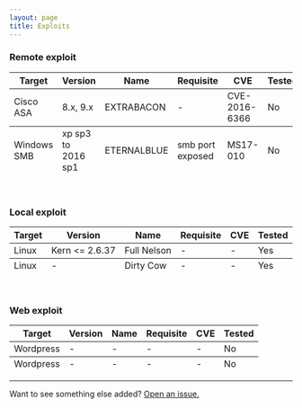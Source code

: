 ```yaml
---
layout: page
title: Exploits
---
```


### Remote exploit

<table>
  <thead>
    <tr>
      <th>Target</th>
      <th>Version</th>
      <th>Name</th>
      <th>Requisite</th>
      <th>CVE</th>
      <th>Tested</th>
    </tr>
  </thead>
  <tfoot>
    <tr>
      <td>Windows SMB</td>
      <td>xp sp3 to 2016 sp1</td>
      <td>ETERNALBLUE</td>
      <td>smb port exposed</td>
      <td>MS17-010</td>
      <td>No</td>
    </tr>
  </tfoot>
  <tbody>
    <tr>
      <td>Cisco ASA</td>
      <td>8.x, 9.x</td>
      <td>EXTRABACON</td>
      <td>-</td>
      <td>CVE-2016-6366</td>
      <td>No</td>
    </tr>
  </tbody>
</table>

<br/>

### Local exploit

<table>
  <thead>
    <tr>
      <th>Target</th>
      <th>Version</th>
      <th>Name</th>
      <th>Requisite</th>
      <th>CVE</th>
      <th>Tested</th>
    </tr>
  </thead>
  <tfoot>
    <tr>
      <td>Linux</td>
      <td>-</td>
      <td>Dirty Cow</td>
      <td>-</td>
      <td>-</td>
      <td>Yes</td>
    </tr>
  </tfoot>
  <tbody>
    <tr>
      <td>Linux</td>
      <td>Kern &lt;= 2.6.37</td>
      <td>Full Nelson</td>
      <td>-</td>
      <td>-</td>
      <td>Yes</td>
    </tr>
  </tbody>
</table>

<br/>

### Web exploit

<table>
  <thead>
    <tr>
      <th>Target</th>
      <th>Version</th>
      <th>Name</th>
      <th>Requisite</th>
      <th>CVE</th>
      <th>Tested</th>
    </tr>
  </thead>
  <tfoot>
    <tr>
      <td>Wordpress</td>
      <td>-</td>
      <td>-</td>
      <td>-</td>
      <td>-</td>
      <td>No</td>
    </tr>
  </tfoot>
  <tbody>
    <tr>
      <td>Wordpress</td>
      <td>-</td>
      <td>-</td>
      <td>-</td>
      <td>-</td>
      <td>No</td>
    </tr>
  </tbody>
</table>

-----

Want to see something else added? <a href="https://github.com/poole/poole/issues/new">Open an issue.</a>
